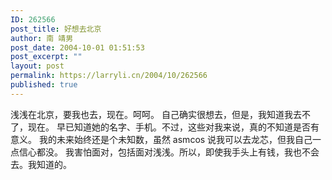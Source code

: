 ```yaml
---
ID: 262566
post_title: 好想去北京
author: 南 靖男
post_date: 2004-10-01 01:51:53
post_excerpt: ""
layout: post
permalink: https://larryli.cn/2004/10/262566
published: true
---
```

浅浅在北京，要我也去，现在。呵呵。
自己确实很想去，但是，我知道我去不了，现在。
早已知道她的名字、手机。不过，这些对我来说，真的不知道是否有意义。
我的未来始终还是个未知数，虽然 asmcos 说我可以去龙芯，但我自己一点信心都没。
我害怕面对，包括面对浅浅。所以，即使我手头上有钱，我也不会去。我知道的。